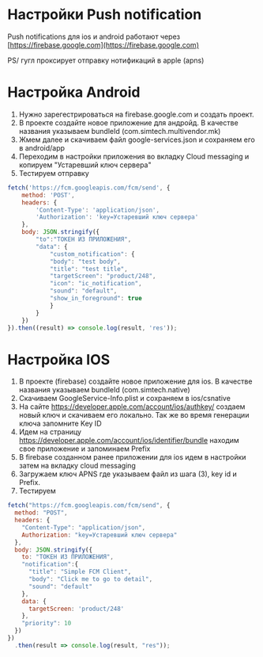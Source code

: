 # Настройки Push notification

Push notifications для ios и android работают через [https://firebase.google.com](https://firebase.google.com) 

PS/ гугл проксирует отправку нотификаций в apple (apns)

# Настройка Android
1. Нужно зарегестрироваться на firebase.google.com и создать проект.
2. В проекте создайте новое приложение для андройд. В качестве названия указываем bundleId (com.simtech.multivendor.mk)
3. Жмем далее и скачиваем файл google-services.json и сохраняем его в android/app
4. Переходим в настройки приложения во вкладку Cloud messaging и копируем "Устаревший ключ сервера"
5. Тестируем отправку
```js
fetch('https://fcm.googleapis.com/fcm/send', {
    method: 'POST',
    headers: {
        'Content-Type': 'application/json',
        'Authorization': 'key=Устаревший ключ сервера'
    },
    body: JSON.stringify({
        "to":"ТОКЕН ИЗ ПРИЛОЖЕНИЯ",
        "data": {
            "custom_notification": {
            "body": "test body",
            "title": "test title",
            "targetScreen": "product/248",
            "icon": "ic_notification",
            "sound": "default",
            "show_in_foreground": true
            }
        }
    })
}).then((result) => console.log(result, 'res'));
```

# Настройка IOS
1. В проекте (firebase) создайте новое приложение для ios. В качестве названия указываем bundleId (com.simtech.native)
2. Скачиваем GoogleService-Info.plist и сохраняем в ios/csnative
3. На сайте https://developer.apple.com/account/ios/authkey/ создаем новый ключ и скачиваем его локально. Так же во время генерации ключа запомните Key ID
4. Идем на страницу https://developer.apple.com/account/ios/identifier/bundle находим свое приложение и запоминаем Prefix
5. В firebase созданном ранее приложении для ios идем в настройки затем на вкладку cloud messaging
6. Загружаем ключ APNS где указываем файл из шага (3), key id и Prefix.
7. Тестируем 

```js
fetch("https://fcm.googleapis.com/fcm/send", {
  method: "POST",
  headers: {
    "Content-Type": "application/json",
    Authorization: "key=Устаревший ключ сервера"
  },
  body: JSON.stringify({
    to: "ТОКЕН ИЗ ПРИЛОЖЕНИЯ",
    "notification":{
      "title": "Simple FCM Client",
      "body": "Click me to go to detail",
      "sound": "default"
    },
    data: {
      targetScreen: 'product/248'
    },
    "priority": 10
  })
})
  .then(result => console.log(result, "res"));
```